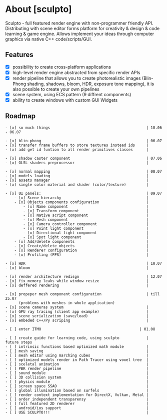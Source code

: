 # About [sculpto]
Sculpto - full featured render engine with non-programmer friendly API.
Distributing with scene editor forms platform for creativity & design & code learning & game engine.
Allows implement your ideas through computer graphics via native C++ code/scripts/GUI.

## Features
- [x] possibility to create cross-platform applications
- [x] high-level render engine abstracted from specific render APIs
- [x] render pipeline that allows you to create photorealistic images (Blin-Phong shading, shadows, bloom, HDR, exposure tone mapping), it is also possible to create your own pipelines
- [x] scene system, using ECS pattern (9 diffrent components)
- [x] ability to create windows with custom GUI Widgets

## Roadmap
    - [x] so much things                                           | 18.06 - 06.07

    - [x] blin-phong                                               | 06.07
    - [x] transfer frame buffers to store textures instead ids     |
    - [x] add get id funtion to all render primitives classes      |

    - [x] shadow caster component                                  | 07.06
    - [x] GLSL shaders preprocessor                                |

    - [x] normal mapping                                           | 08.07
    - [x] models loading                                           |
    - [x] assets manager                                           |
    - [x] single color material and shader (color/texture)         |

    - [x] UI panels:                                               | 09.07
        - [x] Scene hierarchy                                      |
        - [x] Objects components configuration                     |
            - [x] Name component                                   |
            - [x] Transform component                              |
            - [x] Native script component                          |
            - [x] Mesh component                                   |
            - [x] Camera controller component                      |
            - [x] Point light component                            |
            - [x] Directional light component                      |
            - [x] Spot light component                             |
        - [x] Add/delete components                                |
        - [x] Create/delete objects                                |
        - [x] Renderer configuration                               |
        - [x] Profiling (FPS)                                      |

    - [x] HDR                                                      | 10.07
    - [x] bloom                                                    |

    - [x] render architecture redisgn                              | 12.07
    - [x] fix memory leaks while window resize                     |
    - [x] deffered rendering                                       |

    - [x] propeper mesh component configuration                    | till 25.07
          (problems with meshes in whole application)
    - [x] scene cameras system                                     |
    - [x] GPU ray tracing (client app example)                     |
    - [x] scene serialization (save/load)                          |
    - [x] embeded C++/Py scriping                                  |

    - [ ] enter ITMO                                            | 01.08

    - [ ] create guide for learning code, using sculpto            | future steps
    - [ ] intrinsic functions based optimized math module          |
    - [ ] mesh saving                                              |
    - [ ] mesh editor using marching cubes                         |
    - [ ] optimized models render in Path Tracer using voxel tree  |
    - [ ] sceletal animation                                       |
    - [ ] PBR render pipeline                                      |
    - [ ] sound module                                             |
    - [ ] 3D collision system                                      |
    - [ ] physics module                                           |
    - [ ] screen space SSAO                                        |
    - [ ] global illumination based on surfels                     |
    - [ ] render context implementation for DirectX, Vulkan, Metal |
    - [ ] order independent transparensy                           |
    - [ ] full featured 2D renderer                                |
    - [ ] android/ios support                                      |
    - [ ] USE SCULPTO!!!                                           |
